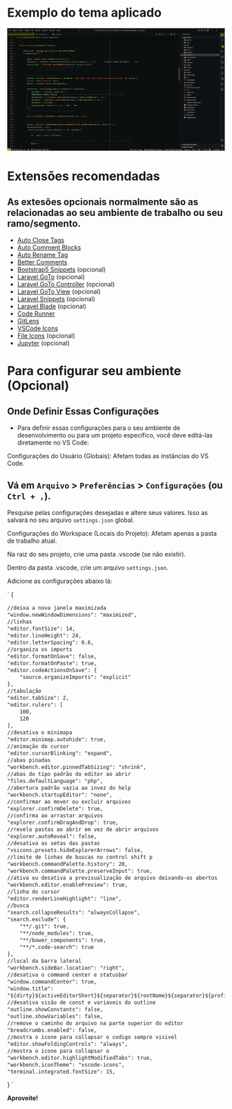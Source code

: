 # Exemplo do tema aplicado
![Captura de tela](https://github.com/edermcastro/LincoThemeOne-Dark/blob/fe379831005e1503f072d50bf13ec4603b54c178/cap.png?raw=true "Captura de tela")

# Extensões recomendadas
## As extesões opcionais normalmente são as relacionadas ao seu ambiente de trabalho ou seu ramo/segmento.
* [Auto Close Tags](https://github.com/formulahendry/vscode-auto-close-tag)
* [Auto Comment Blocks](https://github.com/kevb34ns/auto-comment-blocks)
* [Auto Rename Tag](https://github.com/formulahendry/vscode-auto-rename-tag)
* [Better Comments](https://github.com/aaron-bond/better-comments)
* [Bootstrap5 Snippets](https://github.com/HansUXdev/B5-SNIPPETS) (opcional)
* [Laravel GoTo](https://github.com/absszero/vscode-laravel-goto) (opcional)
* [Laravel GoTo Controller](https://github.com/ctf0/laravel-goto-controller) (opcional)
* [Laravel GoTo View](https://github.com/codingyu/laravel-goto-view) (opcional)
* [Laravel Snippets](https://github.com/onecentlin/laravel5-snippets-vscode) (opcional)
* [Laravel Blade](https://github.com/cjhowe-us/laravel-blade-vscode) (opcional)
* [Code Runner](https://github.com/formulahendry/vscode-code-runner)
* [GitLens](https://github.com/gitkraken/vscode-gitlens)
* [VSCode Icons](https://github.com/vscode-icons/vscode-icons)
* [File Icons](https://github.com/file-icons/vscode) (opcional)
* [Jupyter](https://github.com/Microsoft/vscode-jupyter) (opcional)


# Para configurar seu ambiente **(Opcional)**
## Onde Definir Essas Configurações

* Para definir essas configurações para o seu ambiente de desenvolvimento ou para um projeto específico, você deve editá-las diretamente no VS Code:

Configurações do Usuário (Globais): Afetam todas as instâncias do VS Code.

## Vá em `Arquivo` > `Preferências` > `Configurações` (ou `Ctrl + ,`).

Pesquise pelas configurações desejadas e altere seus valores. Isso as salvará no seu arquivo `settings.json` global.

Configurações do Workspace (Locais do Projeto): Afetam apenas a pasta de trabalho atual.

Na raiz do seu projeto, crie uma pasta .vscode (se não existir).

Dentro da pasta .vscode, crie um arquivo `settings.json`.

Adicione as configurações abaixo lá:

`
{

    //deixa a nova janela maximizada
    "window.newWindowDimensions": "maximized",
    //linhas
    "editor.fontSize": 14,
    "editor.lineHeight": 24,
    "editor.letterSpacing": 0.6,
    //organiza os imports
    "editor.formatOnSave": false,
    "editor.formatOnPaste": true,
    "editor.codeActionsOnSave": { 
        "source.organizeImports": "explicit"
    },
    //tabulação
    "editor.tabSize": 2,
    "editor.rulers": [
        100,
        120
    ],
    //desativa o minimapa
    "editor.minimap.autohide": true,
    //animação do cursor
    "editor.cursorBlinking": "expand",
    //abas pinadas
    "workbench.editor.pinnedTabSizing": "shrink",
    //abas do tipo padrão do editor ao abrir
    "files.defaultLanguage": "php",
    //abertura padrão vazia ao invez do help
    "workbench.startupEditor": "none",
    //confirmar ao mover ou excluir arquivos
    "explorer.confirmDelete": true,
    //confirma ao arrastar arquivos
    "explorer.confirmDragAndDrop": true,
    //revela pastas ao abrir em vez de abrir arquivos
    "explorer.autoReveal": false,
    //desativa as setas das pastas
    "vsicons.presets.hideExplorerArrows": false,
    //limite de linhas de buscas no control shift p
    "workbench.commandPalette.history": 20,
    "workbench.commandPalette.preserveInput": true,
    //ativa ou desativa a previsualização de arquivo deixando-os abertos
    "workbench.editor.enablePreview": true,
    //linha do cursor
    "editor.renderLineHighlight": "line",
    //busca
    "search.collapseResults": "alwaysCollapse",
    "search.exclude": {
        "**/.git": true,
        "**/node_modules": true,
        "**/bower_components": true,
        "**/*.code-search": true
    },
    //local da barra lateral
    "workbench.sideBar.location": "right",
    //desativa o command center e statusbar
    "window.commandCenter": true,
    "window.title": "${dirty}${activeEditorShort}${separator}${rootName}${separator}${profileName}",
    //desativa visão de const e variaveis do outline
    "outline.showConstants": false,
    "outline.showVariables": false,
    //remove o caminho do arquivo na parte superior do editor
    "breadcrumbs.enabled": false,
    //mostra o icone para collapsar o codigo sempre visivel
    "editor.showFoldingControls": "always",
    //mostra o icone para collapsar o    "workbench.editor.highlightModifiedTabs": true,
    "workbench.iconTheme": "vscode-icons",
    "terminal.integrated.fontSize": 15,

}
`

**Aproveite!**